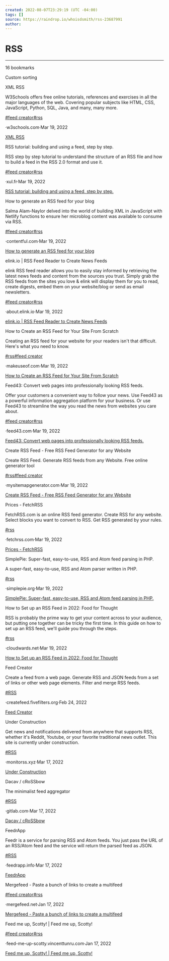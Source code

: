 ```yaml
---
created: 2022-08-07T23:29:19 (UTC -04:00)
tags: []
source: https://raindrop.io/whoisdsmith/rss-23687991
author: 
---
```


# RSS

---
16 bookmarks

Custom sorting

XML RSS

W3Schools offers free online tutorials, references and exercises in all the major languages of the web. Covering popular subjects like HTML, CSS, JavaScript, Python, SQL, Java, and many, many more.

[#feed creator](https://raindrop.io/whoisdsmith/rss-23687991/search/sort=-sort&perpage=30&page=0&search=%22%23feed+creator%22)[#rss](https://raindrop.io/whoisdsmith/rss-23687991/search/sort=-sort&perpage=30&page=0&search=%23rss)

·w3schools.com·Mar 19, 2022

[XML RSS](https://www.w3schools.com/xml/xml_rss.asp)

RSS tutorial: building and using a feed, step by step.

RSS step by step tutorial to understand the structure of an RSS file and how to build a feed in the RSS 2.0 format and use it.

[#feed creator](https://raindrop.io/whoisdsmith/rss-23687991/search/sort=-sort&perpage=30&page=0&search=%22%23feed+creator%22)[#rss](https://raindrop.io/whoisdsmith/rss-23687991/search/sort=-sort&perpage=30&page=0&search=%23rss)

·xul.fr·Mar 19, 2022

[RSS tutorial: building and using a feed, step by step.](https://www.xul.fr/en-xml-rss.html)

How to generate an RSS feed for your blog

Salma Alam-Naylor delved into the world of building XML in JavaScript with Netlify functions to ensure her microblog content was available to consume via RSS.

[#feed creator](https://raindrop.io/whoisdsmith/rss-23687991/search/sort=-sort&perpage=30&page=0&search=%22%23feed+creator%22)[#rss](https://raindrop.io/whoisdsmith/rss-23687991/search/sort=-sort&perpage=30&page=0&search=%23rss)

·contentful.com·Mar 19, 2022

[How to generate an RSS feed for your blog](https://www.contentful.com/blog/2021/03/05/generate-blog-rss-feed-with-javascript-and-netlify/)

elink.io | RSS Feed Reader to Create News Feeds

elink RSS feed reader allows you to easily stay informed by retrieving the latest news feeds and content from the sources you trust. Simply grab the RSS feeds from the sites you love & elink will display them for you to read, create digests, embed them on your website/blog or send as email newsletters.

[#feed creator](https://raindrop.io/whoisdsmith/rss-23687991/search/sort=-sort&perpage=30&page=0&search=%22%23feed+creator%22)[#rss](https://raindrop.io/whoisdsmith/rss-23687991/search/sort=-sort&perpage=30&page=0&search=%23rss)

·about.elink.io·Mar 19, 2022

[elink.io | RSS Feed Reader to Create News Feeds](https://about.elink.io/rss-feed-reader)

How to Create an RSS Feed for Your Site From Scratch

Creating an RSS feed for your website for your readers isn't that difficult. Here's what you need to know.

[#rss](https://raindrop.io/whoisdsmith/rss-23687991/search/sort=-sort&perpage=30&page=0&search=%23rss)[#feed creator](https://raindrop.io/whoisdsmith/rss-23687991/search/sort=-sort&perpage=30&page=0&search=%22%23feed+creator%22)

·makeuseof.com·Mar 19, 2022

[How to Create an RSS Feed for Your Site From Scratch](https://www.makeuseof.com/tag/how-to-create-an-rss-feed-for-your-site-from-scratch/amp/)

Feed43: Convert web pages into professionally looking RSS feeds.

Offer your customers a convenient way to follow your news. Use Feed43 as a powerful information aggregation platform for your business. Or use Feed43 to streamline the way you read the news from websites you care about.

[#feed creator](https://raindrop.io/whoisdsmith/rss-23687991/search/sort=-sort&perpage=30&page=0&search=%22%23feed+creator%22)[#rss](https://raindrop.io/whoisdsmith/rss-23687991/search/sort=-sort&perpage=30&page=0&search=%23rss)

·feed43.com·Mar 19, 2022

[Feed43: Convert web pages into professionally looking RSS feeds.](https://feed43.com/)

Create RSS Feed - Free RSS Feed Generator for any Website

Create RSS Feed. Generate RSS feeds from any Website. Free online generator tool

[#rss](https://raindrop.io/whoisdsmith/rss-23687991/search/sort=-sort&perpage=30&page=0&search=%23rss)[#feed creator](https://raindrop.io/whoisdsmith/rss-23687991/search/sort=-sort&perpage=30&page=0&search=%22%23feed+creator%22)

·mysitemapgenerator.com·Mar 19, 2022

[Create RSS Feed - Free RSS Feed Generator for any Website](https://www.mysitemapgenerator.com/rss/create.html)

Prices - FetchRSS

FetchRSS.com is an online RSS feed generator. Create RSS for any website. Select blocks you want to convert to RSS. Get RSS generated by your rules.

[#rss](https://raindrop.io/whoisdsmith/rss-23687991/search/sort=-sort&perpage=30&page=0&search=%23rss)

·fetchrss.com·Mar 19, 2022

[Prices - FetchRSS](http://fetchrss.com/prices)

SimplePie: Super-fast, easy-to-use, RSS and Atom feed parsing in PHP.

A super-fast, easy-to-use, RSS and Atom parser written in PHP.

[#rss](https://raindrop.io/whoisdsmith/rss-23687991/search/sort=-sort&perpage=30&page=0&search=%23rss)

·simplepie.org·Mar 19, 2022

[SimplePie: Super-fast, easy-to-use, RSS and Atom feed parsing in PHP.](http://simplepie.org/)

How to Set up an RSS Feed in 2022: Food for Thought

RSS is probably the prime way to get your content across to your audience, but putting one together can be tricky the first time. In this guide on how to set up an RSS feed, we'll guide you through the steps.

[#rss](https://raindrop.io/whoisdsmith/rss-23687991/search/sort=-sort&perpage=30&page=0&search=%23rss)

·cloudwards.net·Mar 19, 2022

[How to Set up an RSS Feed in 2022: Food for Thought](https://www.cloudwards.net/how-to-set-up-an-rss-feed/#setting-up-an-rss-feed)

Feed Creator

Create a feed from a web page. Generate RSS and JSON feeds from a set of links or other web page elements. Filter and merge RSS feeds.

[#RSS](https://raindrop.io/whoisdsmith/rss-23687991/search/sort=-sort&perpage=30&page=0&search=%23RSS)

·createfeed.fivefilters.org·Feb 24, 2022

[Feed Creator](https://createfeed.fivefilters.org/)

Under Construction

Get news and notifications delivered from anywhere that supports RSS, whether it's Reddit, Youtube, or your favorite traditional news outlet. This site is currently under construction.

[#RSS](https://raindrop.io/whoisdsmith/rss-23687991/search/sort=-sort&perpage=30&page=0&search=%23RSS)

·monitorss.xyz·Mar 17, 2022

[Under Construction](https://monitorss.xyz/)

Dacav / cRoSSbow

The minimalist feed aggregator

[#RSS](https://raindrop.io/whoisdsmith/rss-23687991/search/sort=-sort&perpage=30&page=0&search=%23RSS)

·gitlab.com·Mar 17, 2022

[Dacav / cRoSSbow](https://gitlab.com/dacav/crossbow)

FeedrApp

Feedr is a service for parsing RSS and Atom feeds. You just pass the URL of an RSS/Atom feed and the service will return the parsed feed as JSON.

[#RSS](https://raindrop.io/whoisdsmith/rss-23687991/search/sort=-sort&perpage=30&page=0&search=%23RSS)

·feedrapp.info·Mar 17, 2022

[FeedrApp](https://feedrapp.info/)

Mergefeed - Paste a bunch of links to create a multifeed

[#feed creator](https://raindrop.io/whoisdsmith/rss-23687991/search/sort=-sort&perpage=30&page=0&search=%22%23feed+creator%22)[#rss](https://raindrop.io/whoisdsmith/rss-23687991/search/sort=-sort&perpage=30&page=0&search=%23rss)

·mergefeed.net·Jan 17, 2022

[Mergefeed - Paste a bunch of links to create a multifeed](https://mergefeed.net/)

Feed me up, Scotty! | Feed me up, Scotty!

[#feed creator](https://raindrop.io/whoisdsmith/rss-23687991/search/sort=-sort&perpage=30&page=0&search=%22%23feed+creator%22)[#rss](https://raindrop.io/whoisdsmith/rss-23687991/search/sort=-sort&perpage=30&page=0&search=%23rss)

·feed-me-up-scotty.vincenttunru.com·Jan 17, 2022

[Feed me up, Scotty! | Feed me up, Scotty!](https://feed-me-up-scotty.vincenttunru.com/)
